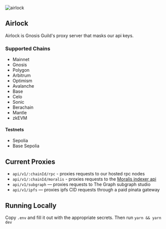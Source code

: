 ![airlock](https://github.com/gnosisguild/airlock/assets/6718506/1d6e14ea-51bd-441c-b568-33c23667845e)

## Airlock

Airlock is Gnosis Guild's proxy server that masks our api keys.

### Supported Chains

- Mainnet
- Gnosis
- Polygon
- Arbitrum
- Optimism
- Avalanche
- Base
- Celo
- Sonic
- Berachain
- Mantle
- zkEVM

#### Testnets

- Sepolia
- Base Sepolia

## Current Proxies

- `api/v1/:chainId/rpc` - proxies requests to our hosted rpc nodes
- `api/v1/:chainId/moralis` - proxies requests to the [Moralis indexer api](https://docs.moralis.io/web3-data-api/evm/reference)
- `api/v1/subgraph` — proxies requests to The Graph subgraph studio
- `api/v1/ipfs` — proxies ipfs CID requests through a paid pinata gateway

## Running Locally

Copy `.env` and fill it out with the appropriate secrets. Then run `yarn && yarn dev`
